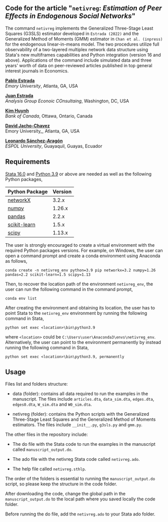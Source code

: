 ## Code for the article "```netivreg```: _Estimation of Peer Effects in Endogenous Social Networks_"

The command ```netivreg```  implements the Generalized Three-Stage Least Squares (G3SLS) estimator developed in
```Estrada (2022)``` and the Generalized Method of Moments (GMM) estimator in ```Chan et al. (inpress)``` for the endogenous linear-in-means model. 
The two procedures utilize full observability of a two-layered multiplex network data structure using Stata's new multiframes capabilities 
and Python integration (version 16 and above). Applications of the command include simulated data and three years' worth of 
data on peer-reviewed articles published in top general interest journals in Economics.

[**Pablo Estrada**](https://pabloestrada.io/)  
_Emory University_, Atlanta, GA, USA  

[**Juan Estrada**](https://www.juanestrada.info/)  
 _Analysis Group Econoic COnsultaing_, Washington, DC, USA  

[**Kim Huynh**](https://kphuynh.pages.iu.edu/)  
_Bank of Canada_, Ottawa, Ontario, Canada  

[**David Jacho-Chavez**](https://www.davidjachochavez.org/)  
Emory University_, Atlanta, GA, USA  

[**Leonardo Sánchez-Aragón**](https://leonardosanchezaragon.netlify.app/)  
_ESPOL University_, Guayaquil, Guayas, Ecuador  

## Requirements

[Stata 16.0](https://www.stata.com/) and [Python 3.9](https://www.python.org/) or above are needed as well as the following Python packages,

| Python Package | Version |
| ----------- | ----------- |
| [networkX](https://networkx.org/) | 3.2.x |
| [numpy](https://numpy.org/) | 1.26.x |
| [pandas](https://pandas.pydata.org/) | 2.2.x |
| [scikit-learn](https://scikit-learn.org/) | 1.5.x |
| [scipy](https://scipy.org/) | 1.13.x |

The user is strongly encouraged to create a virtual environment with the required Python packages versions. For example, on Windows, the user can open a command prompt and create a conda environment using Anaconda as follows,

```
conda create -n netivreg_env python=3.9 pip networkx=3.2 numpy=1.26 pandas=2.2 scikit-learn=1.5 scipy=1.13
```

Then, to recover the location path of the environment `netivreg_env`, the user can run the following command in the command prompt,

```
conda env list
```

After creating the environment and obtaining its location, the user has to point Stata to the `netivreg_env` environment by running the following command in Stata,

```
python set exec <location>\bin\python3.9
```

where `<location>` could be `C:\Users\user\Anaconda3\envs\netivreg_env`. Alternatively, the user can point to the environment permanently by instead running the following command in Stata,

```
python set exec <location>\bin\python3.9, permanently
```

## Usage 

Files list and folders structure:

- data (folder): contains all data required to run the examples in the manuscript. The files include ```articles.dta```, ```data_sim.dta```, ```edges.dta```, ```edges0.dta```, ```W_sim.dta``` and ```W0_sim.dta```.

- netivreg (folder): contains the Python scripts with the Generalized Three-Stage Least Squares and the Generalized Method of Moments estimators. The files include ```__init__.py```, ```g3sls.py``` and ```gmm.py```. 

The other files in the repository include:

- The do file with the Stata code to run the examples in the manuscript called ```manuscript_output.do```.

- The ado file with the netivreg Stata code called ```netivreg.ado```. 

- The help file called ```netivreg.sthlp```. 

The order of the folders is essential to running the ```manuscript_output.do``` script, so please keep the structure in the code folder. 

After downloading the code, change the global path in the ```manuscript_output.do``` to the local path where you saved locally the code folder.  

Before running the do file, add the ```netivreg.ado``` to your Stata ado folder.
